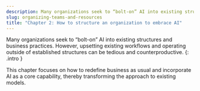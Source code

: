 ```yaml
---
description: Many organizations seek to “bolt-on” AI into existing structures and business practices. However, upsetting existing workflows and operating outside of established structures can be tedious and counterproductive. This chapter focuses on how to redefine business as usual and incorporate AI as a core capability, thereby transforming the approach to existing models. . 
slug: organizing-teams-and-resources
title: "Chapter 2: How to structure an organization to embrace AI"
---
```

Many organizations seek to “bolt-on” AI into existing structures and business practices. However, upsetting existing workflows and operating outside of established structures can be tedious and counterproductive. 
{: .intro }

This chapter focuses on how to redefine business as usual and incorporate AI as a core capability, thereby transforming the approach to existing models. 
